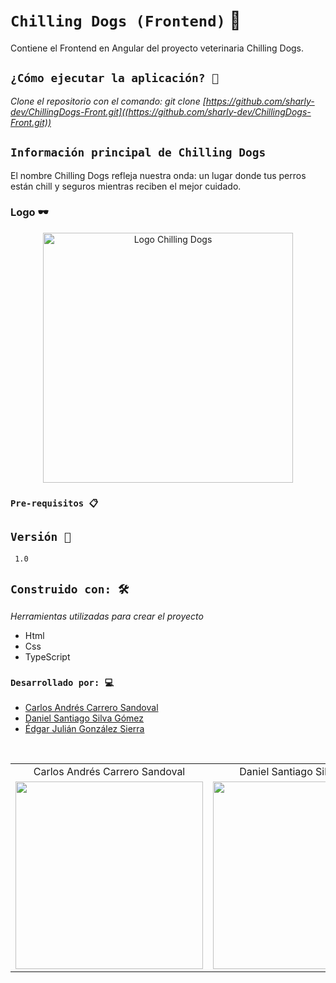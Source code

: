 # `Chilling Dogs (Frontend)` :dog:

Contiene el Frontend en Angular del proyecto veterinaria Chilling Dogs.

## `¿Cómo ejecutar la aplicación? 🚀`

_Clone el repositorio con el comando: git clone [https://github.com/sharly-dev/ChillingDogs-Front.git]((https://github.com/sharly-dev/ChillingDogs-Front.git))_

## `Información principal de Chilling Dogs`

El nombre Chilling Dogs refleja nuestra onda: un lugar donde tus perros están chill y seguros mientras reciben el mejor cuidado.

### Logo 🕶️

<p align="center">
  <img src="https://github.com/user-attachments/assets/beacddf5-d884-49ea-b27b-eb1f420532c1" alt="Logo Chilling Dogs" width="400">
</p>



### `Pre-requisitos 📋`

## `Versión 📌`

```
 1.0
```

## `Construido con: 🛠️` 

_Herramientas utilizadas para crear el proyecto_

* Html
* Css
* TypeScript

### `Desarrollado por: 💻`

* [Carlos Andrés Carrero Sandoval](https://github.com/sharly-dev)
* [Daniel Santiago Silva Gómez](https://github.com/silvag-daniels)
* [Édgar Julián González Sierra](https://github.com/ejgonzalez16)

<table align="center">
  <tr>
    <td align="center">Carlos Andrés Carrero Sandoval</td>
    <td align="center">Daniel Santiago Silva Gómez</td>
    <td align="center">Édgar Julián González Sierra</td>
  </tr>
  <tr>
    <td align="center">
      <img src="https://avatars.githubusercontent.com/u/155045111?v=4" width="300">
    </td>
    <td align="center">
      <img src="https://avatars.githubusercontent.com/u/178740893?v=4" width="300" height="300">
    </td>
    <td align="center">
      <img src="https://github.com/user-attachments/assets/7267752a-fdce-4376-b8f4-43285c0cfd89" width="300" height="300">
    </td>
  </tr>
</table>
